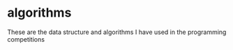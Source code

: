 # algorithms
These are the data structure and algorithms I have used in the programming competitions
